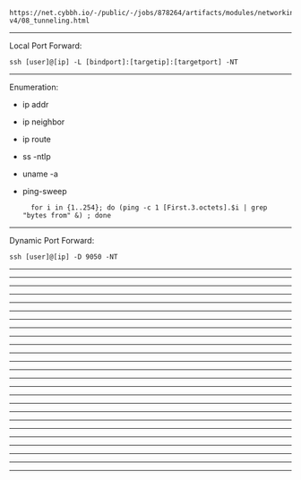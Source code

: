     https://net.cybbh.io/-/public/-/jobs/878264/artifacts/modules/networking/slides-v4/08_tunneling.html
_________________________________________________________________________________________________________________
Local Port Forward:

    ssh [user]@[ip] -L [bindport]:[targetip]:[targetport] -NT
_________________________________________________________________________________________________________________
Enumeration:

- ip addr
- ip neighbor
- ip route
- ss -ntlp
- uname -a
- ping-sweep

        for i in {1..254}; do (ping -c 1 [First.3.octets].$i | grep "bytes from" &) ; done
_________________________________________________________________________________________________________________
Dynamic Port Forward:

    ssh [user]@[ip] -D 9050 -NT
_________________________________________________________________________________________________________________

_________________________________________________________________________________________________________________

_________________________________________________________________________________________________________________

_________________________________________________________________________________________________________________

_________________________________________________________________________________________________________________

_________________________________________________________________________________________________________________

_________________________________________________________________________________________________________________

_________________________________________________________________________________________________________________

_________________________________________________________________________________________________________________

_________________________________________________________________________________________________________________

_________________________________________________________________________________________________________________

_________________________________________________________________________________________________________________

_________________________________________________________________________________________________________________

_________________________________________________________________________________________________________________

_________________________________________________________________________________________________________________

_________________________________________________________________________________________________________________

_________________________________________________________________________________________________________________

_________________________________________________________________________________________________________________

_________________________________________________________________________________________________________________

_________________________________________________________________________________________________________________

_________________________________________________________________________________________________________________

_________________________________________________________________________________________________________________

_________________________________________________________________________________________________________________

_________________________________________________________________________________________________________________

_________________________________________________________________________________________________________________
